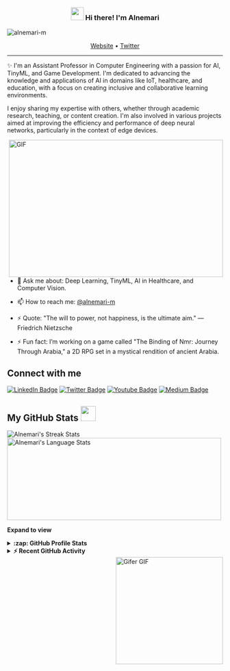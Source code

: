 <!-- Heading -->
<h3 align="center"><img src="https://raw.githubusercontent.com/MartinHeinz/MartinHeinz/master/wave.gif" width="30px"> Hi there! I'm Alnemari</h3>

<!-- Profile Views -->
<p align="left"> <img src="https://komarev.com/ghpvc/?username=alnemari-m&label=Profile%20views&color=0e75b6&style=flat" alt="alnemari-m" /></p>

<p align="center">
  <a href="https://www.yourwebsite.com">Website</a> •
  <a href="https://twitter.com/alnemari-m">Twitter</a>
</p>

<!-- About section -->
---
✨ I'm an Assistant Professor in Computer Engineering with a passion for AI, TinyML, and Game Development. I'm dedicated to advancing the knowledge and applications of AI in domains like IoT, healthcare, and education, with a focus on creating inclusive and collaborative learning environments.

I enjoy sharing my expertise with others, whether through academic research, teaching, or content creation. I'm also involved in various projects aimed at improving the efficiency and performance of deep neural networks, particularly in the context of edge devices.

<!-- code gif-->
<img align="right" alt="GIF" src="./code.gif" width="500" height="320" />

- 💬 Ask me about: Deep Learning, TinyML, AI in Healthcare, and Computer Vision.

- 📫 How to reach me: [@alnemari-m](https://twitter.com/alnemari-m)

- ⚡ Quote: "The will to power, not happiness, is the ultimate aim." — Friedrich Nietzsche

- ⚡ Fun fact: I’m working on a game called "The Binding of Nmr: Journey Through Arabia," a 2D RPG set in a mystical rendition of ancient Arabia.

<!-- About section: END -->

<!-- Connect section -->
<h2>Connect with me</h2>
<p>
    <a href="https://linkedin.com/in/your_linkedin_profile"><img src="https://img.shields.io/badge/-Alnemari-blue?style=plastic&amp;labelColor=blue&amp;logo=LinkedIn&amp;link=https://linkedin.com/in/your_linkedin_profile" alt="LinkedIn Badge"></a> 
    <a href="https://twitter.com/alnemari-m"><img src="https://img.shields.io/badge/-Alnemari-informational?style=plastic&amp;labelColor=informational&amp;logo=Twitter&amp;link=https://twitter.com/alnemari-m" alt="Twitter Badge"></a>
    <a href="https://www.youtube.com/c/alnemari-m"><img src="https://img.shields.io/badge/-Alnemari-informational?style=plastic&amp;labelColor=informational&amp;logo=YouTube&amp;link=https://www.youtube.com/c/alnemari-m" alt="Youtube Badge"></a>
    <a href="https://medium.com/@alnemari-m"><img src="https://img.shields.io/badge/-Alnemari-informational?style=plastic&amp;labelColor=informational&amp;logo=Medium&amp;link=https://medium.com/@alnemari-m" alt="Medium Badge"></a>
</p>

<!-- Connect section: END -->

<!-- GitHub section -->
## My GitHub Stats <img src="https://i.pinimg.com/originals/65/c4/f4/65c4f452571be1261e9c623f7da488ac.gif" width="35px"> 

<div>
   <img align="center" src="https://github-readme-streak-stats.herokuapp.com/?user=alnemari-m" alt="Alnemari's Streak Stats" />
   <img align="center" src="https://github-readme-stats.vercel.app/api/top-langs?username=alnemari-m&langs_count=10&show_icons=true&locale=en&layout=compact&theme=light" alt="Alnemari's Language Stats" height="192px" width="500px"/>
</div>

**Expand to view**
<details>
  <summary><b>:zap: GitHub Profile Stats</b></summary>
  <img src="https://github-readme-stats.anuraghazra1.vercel.app/api?username=alnemari-m&show_icons=true" alt="Alnemari's GitHub Stats"/>
</details>
<details>
  <summary><b>⚡ Recent GitHub Activity</b></summary>
  <br/>
   <a href="https://github.com/alnemari-m"><img alt="Alnemari's Activity Graph" src="https://activity-graph.herokuapp.com/graph?username=alnemari-m&custom_title=Alnemari's%20Contribution%20Graph&theme=react-dark" /></a>
  <br/>
</details>

<!-- GitHub section: END -->

<!-- GIFs in Right Corner -->
<div style="position: relative; height: 100%;">

  <!-- Bottom Right GIF -->
  <img src="https://i.makeagif.com/media/5-02-2018/uoh7rj.gif" style="position: absolute; bottom: 0; right: 0; width: 250px; height: 250px;" alt="Coding GIF">

  <!-- Middle Right GIF -->
  <img src="https://media.tenor.com/rUCx_gQV8KcAAAAM/the-i-tcrowd-moss.gif" style="position: absolute; bottom: 250px; right: 0; width: 250px; height: 250px;" alt="IT Crowd Moss GIF">

  <!-- Top Right GIF -->
  <img src="https://i.gifer.com/embedded/download/42gD.gif" style="position: absolute; top: 0; right: 0; width: 250px; height: 250px;" alt="Gifer GIF">

</div>

<!-- Profile Views -->
<p align="left"> <img src="https://komarev.com/ghpvc/?username=alnemari-m&label=Profile%20views&color=0e75b6&style=flat" alt="alnemari-m" /></p>

<!-- THE END -->

